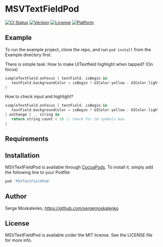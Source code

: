 # MSVTextFieldPod

[![CI Status](https://img.shields.io/travis/sergemoskalenko/MSVTextFieldPod.svg?style=flat)](https://travis-ci.org/sergemoskalenko/MSVTextFieldPod)
[![Version](https://img.shields.io/cocoapods/v/MSVTextFieldPod.svg?style=flat)](https://cocoapods.org/pods/MSVTextFieldPod)
[![License](https://img.shields.io/cocoapods/l/MSVTextFieldPod.svg?style=flat)](https://cocoapods.org/pods/MSVTextFieldPod)
[![Platform](https://img.shields.io/cocoapods/p/MSVTextFieldPod.svg?style=flat)](https://cocoapods.org/pods/MSVTextFieldPod)

## Example

To run the example project, clone the repo, and run `pod install` from the Example directory first.

There is simple task:
How to make UITextfield highlight when tapped? (On focus)

```swift
simpleTextField.onFocus { textField, isBegin in
   textField.backgroundColor = isBegin ? UIColor.yellow : UIColor.lightGray
}
```

How to check input and highlight?

```swift
simpleTextField.onFocus { textField, isBegin in
   textField.backgroundColor = isBegin ? UIColor.yellow : UIColor.lightGray
}.onChange { _, string in
   return string.count < 10 // check for 10 symbols max
}
```


## Requirements

## Installation

MSVTextFieldPod is available through [CocoaPods](https://cocoapods.org). To install
it, simply add the following line to your Podfile:

```ruby
pod 'MSVTextFieldPod'
```

## Author

Serge Moskalenko, https://github.com/sergemoskalenko

## License

MSVTextFieldPod is available under the MIT license. See the LICENSE file for more info.
